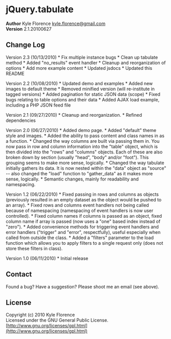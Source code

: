 # jQuery.tabulate
__Author__ Kyle Florence <kyle.florence@gmail.com>  
__Version__ 2.1.20100627

## Change Log
Version 2.3 (10/13/2010)
	* Fix multiple instance bugs
	* Clean up tabulate method
	* Added "no_results" event handler
	* Cleanup and reorganization of options
	* Add more example content
	* Updated jsdocs
	* Updated this README

Version 2.2 (10/08/2010)
	* Updated demo and examples
	* Added new images to default theme
	* Removed minified version (will re-institute in tagged versions)
	* Added pagination for static JSON data (scope)
	* Fixed bugs relating to table options and their data
	* Added AJAX load example, including a PHP JSON feed file	

Version 2.1 (09/27/2010)
    * Cleanup and reorganization.
    * Refined dependencies

Version 2.0 (06/27/2010)
    * Added demo page.
    * Added "default" theme style and images.
    * Added the ability to pass content and class names in as a function.
    * Changed the way columns are built via passing them in.  You now pass
    in row and column information into the "table" object, which is then
    divided into the "rows" and "columns" objects.  Each of these are
    also broken down by section (usually "head", "body" and/or "foot").
    This grouping seems to make more sense, logically.
    * Changed the way tabulate initially gathers its data.  It is now
    nested within the "data" object as "source" -- also changed the
    "load" function to "gather_data" as it makes more sense, logically.
    * Semantic changes, mainly for readability and namespacing.

Version 1.2 (06/22/2010) 
    * Fixed passing in rows and columns as objects (previously resulted in
    an empty dataset as the object would be pushed to an array).
    * Fixed rows and columns event handlers not being called because of
    namespacing (namespacing of event handlers is now user controlled).
    * Fixed column names if columns is passed as an object, fixed column
    name if array is passed (now uses a "one" based index instead of "zero").
    * Added convenience methods for triggering event handlers and error
    handlers ("trigger" and "error", respectfully), useful especially
    when called from outside the class.
    * Added a "filters" parameter to the load function which allows you
    to apply filters to a single request only (does not store these filters
    in class).
  
Version 1.0 (06/11/2010) 
    * Initial release

## Contact
Found a bug?  Have a suggestion?  Please shoot me an email (see above).

## License
Copyright (c) 2010 Kyle Florence  
Licensed under the GNU General Public License.  
[http://www.gnu.org/licenses/gpl.html](http://www.gnu.org/licenses/gpl.html)